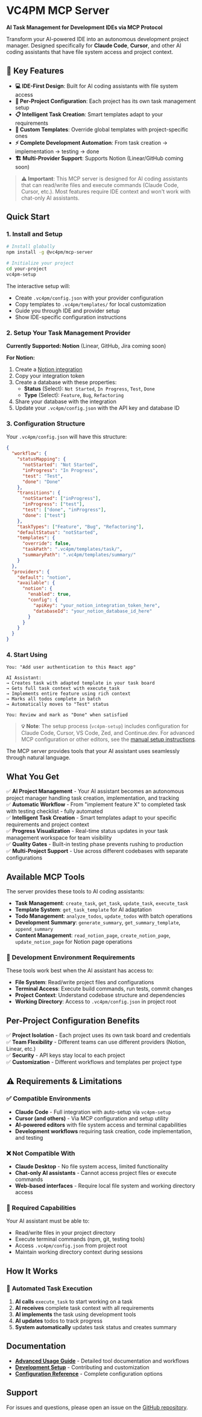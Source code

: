 # VC4PM MCP Server

**AI Task Management for Development IDEs via MCP Protocol**

Transform your AI-powered IDE into an autonomous development project manager. Designed specifically for **Claude Code**, **Cursor**, and other AI coding assistants that have file system access and project context.

## 🚀 **Key Features**

- **💻 IDE-First Design**: Built for AI coding assistants with file system access
- **📁 Per-Project Configuration**: Each project has its own task management setup
- **📋 Intelligent Task Creation**: Smart templates adapt to your requirements
- **🎨 Custom Templates**: Override global templates with project-specific ones  
- **⚡ Complete Development Automation**: From task creation → implementation → testing → done
- **🏗️ Multi-Provider Support**: Supports Notion (Linear/GitHub coming soon)

> **⚠️ Important**: This MCP server is designed for AI coding assistants that can read/write files and execute commands (Claude Code, Cursor, etc.). Most features require IDE context and won't work with chat-only AI assistants.

## Quick Start

### 1. Install and Setup

```bash
# Install globally
npm install -g @vc4pm/mcp-server

# Initialize your project
cd your-project
vc4pm-setup
```

The interactive setup will:
- Create `.vc4pm/config.json` with your provider configuration
- Copy templates to `.vc4pm/templates/` for local customization
- Guide you through IDE and provider setup
- Show IDE-specific configuration instructions

### 2. Setup Your Task Management Provider

**Currently Supported: Notion** (Linear, GitHub, Jira coming soon)

**For Notion:**
1. Create a [Notion integration](https://www.notion.so/my-integrations)
2. Copy your integration token
3. Create a database with these properties:
   - **Status** (Select): `Not Started`, `In Progress`, `Test`, `Done`
   - **Type** (Select): `Feature`, `Bug`, `Refactoring`
4. Share your database with the integration
5. Update your `.vc4pm/config.json` with the API key and database ID

### 3. Configuration Structure

Your `.vc4pm/config.json` will have this structure:

```json
{
  "workflow": {
    "statusMapping": {
      "notStarted": "Not Started",
      "inProgress": "In Progress", 
      "test": "Test",
      "done": "Done"
    },
    "transitions": {
      "notStarted": ["inProgress"],
      "inProgress": ["test"],
      "test": ["done", "inProgress"],
      "done": ["test"]
    },
    "taskTypes": ["Feature", "Bug", "Refactoring"],
    "defaultStatus": "notStarted",
    "templates": {
      "override": false,
      "taskPath": ".vc4pm/templates/task/",
      "summaryPath": ".vc4pm/templates/summary/"
    }
  },
  "providers": {
    "default": "notion",
    "available": {
      "notion": {
        "enabled": true,
        "config": {
          "apiKey": "your_notion_integration_token_here",
          "databaseId": "your_notion_database_id_here"
        }
      }
    }
  }
}
```

### 4. Start Using

```
You: "Add user authentication to this React app"

AI Assistant: 
→ Creates task with adapted template in your task board
→ Gets full task context with execute_task
→ Implements entire feature using rich context
→ Marks all todos complete in batch
→ Automatically moves to "Test" status

You: Review and mark as "Done" when satisfied
```

> **💡 Note**: The setup process (`vc4pm-setup`) includes configuration for Claude Code, Cursor, VS Code, Zed, and Continue.dev. For advanced MCP configuration or other editors, see the [manual setup instructions](docs/advanced-usage.md#development-environment-integration).

The MCP server provides tools that your AI assistant uses seamlessly through natural language.

## What You Get

✅ **AI Project Management** - Your AI assistant becomes an autonomous project manager handling task creation, implementation, and tracking  
✅ **Automatic Workflow** - From "implement feature X" to completed task with testing checklist - fully automated  
✅ **Intelligent Task Creation** - Smart templates adapt to your specific requirements and project context  
✅ **Progress Visualization** - Real-time status updates in your task management workspace for team visibility  
✅ **Quality Gates** - Built-in testing phase prevents rushing to production  
✅ **Multi-Project Support** - Use across different codebases with separate configurations  

## Available MCP Tools

The server provides these tools to AI coding assistants:

- **Task Management**: `create_task`, `get_task`, `update_task`, `execute_task`
- **Template System**: `get_task_template` for AI adaptation
- **Todo Management**: `analyze_todos`, `update_todos` with batch operations
- **Development Summary**: `generate_summary`, `get_summary_template`, `append_summary`
- **Content Management**: `read_notion_page`, `create_notion_page`, `update_notion_page` for Notion page operations

### 🔧 **Development Environment Requirements**

These tools work best when the AI assistant has access to:
- **File System**: Read/write project files and configurations
- **Terminal Access**: Execute build commands, run tests, commit changes
- **Project Context**: Understand codebase structure and dependencies
- **Working Directory**: Access to `.vc4pm/config.json` in project root

## Per-Project Configuration Benefits

✅ **Project Isolation** - Each project uses its own task board and credentials  
✅ **Team Flexibility** - Different teams can use different providers (Notion, Linear, etc.)  
✅ **Security** - API keys stay local to each project  
✅ **Customization** - Different workflows and templates per project type

## ⚠️ **Requirements & Limitations**

### **✅ Compatible Environments**
- **Claude Code** - Full integration with auto-setup via `vc4pm-setup`
- **Cursor (and others)** - Via MCP configuration and setup utility
- **AI-powered editors** with file system access and terminal capabilities
- **Development workflows** requiring task creation, code implementation, and testing

### **❌ Not Compatible With**
- **Claude Desktop** - No file system access, limited functionality
- **Chat-only AI assistants** - Cannot access project files or execute commands
- **Web-based interfaces** - Require local file system and working directory access

### **🔧 Required Capabilities**
Your AI assistant must be able to:
- Read/write files in your project directory
- Execute terminal commands (npm, git, testing tools)
- Access `.vc4pm/config.json` from project root
- Maintain working directory context during sessions

## How It Works

### 🔄 **Automated Task Execution**
1. **AI calls** `execute_task` to start working on a task
2. **AI receives** complete task context with all requirements
3. **AI implements** the task using development tools
4. **AI updates** todos to track progress
5. **System automatically** updates task status and creates summary


## Documentation

- **[Advanced Usage Guide](docs/advanced-usage.md)** - Detailed tool documentation and workflows
- **[Development Setup](docs/development.md)** - Contributing and customization
- **[Configuration Reference](docs/configuration.md)** - Complete configuration options

## Support

For issues and questions, please open an issue on the [GitHub repository](https://github.com/christophe-bazin/vibe-coding-4pm).
